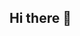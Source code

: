 ## Hi there 👋

<!--
**pide-v/pide-v** is a ✨ _special_ ✨ repository because its `README.md` (this file) appears on your GitHub profile.

Here are some ideas to get you started:

- 🔭 I’m currently working on Graduating my master's degree in computer science
- 🌱 I’m currently learning Causal inference, LLMs, Machine learning
- 👯 I’m looking to collaborate on ...
- 🤔 I’m looking for help with ...
- 💬 Ask me about ...
- 📫 How to reach me: pidez@proton.me
- 😄 Pronouns: ...
- ⚡ Fun fact: ...
-->
